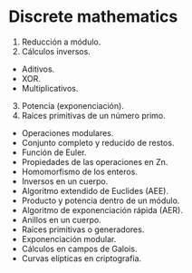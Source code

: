 # Discrete mathematics

1. Reducción a módulo.
2. Cálculos inversos.
  - Aditivos.
  - XOR.
  - Multiplicativos.
3. Potencia (exponenciación).
4. Raíces primitivas de un número primo.

- Operaciones modulares.
- Conjunto completo y reducido de restos.
- Función de Euler.
- Propiedades de las operaciones en Zn.
- Homomorfismo de los enteros.
- Inversos en un cuerpo.
- Algoritmo extendido de Euclides (AEE).
- Producto y potencia dentro de un módulo.
- Algoritmo de exponenciación rápida (AER).
- Anillos en un cuerpo.
- Raíces primitivas o generadores.
- Exponenciación modular.
- Cálculos en campos de Galois.
- Curvas elípticas en criptografía.
